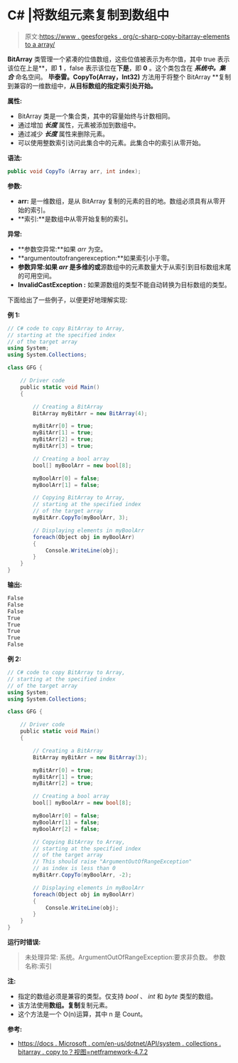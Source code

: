 # C# |将数组元素复制到数组中

> 原文:[https://www . geesforgeks . org/c-sharp-copy-bitarray-elements to a array/](https://www.geeksforgeeks.org/c-sharp-copying-bitarray-elements-to-an-array/)

**BitArray** 类管理一个紧凑的位值数组，这些位值被表示为布尔值，其中 true 表示该位在上是**，即 **1** ，false 表示该位在**下是**，即 **0** 。这个类包含在 ***系统中。集合*** 命名空间。
**毕泰雷。CopyTo(Array，Int32)** 方法用于将整个 BitArray **复制到兼容的一维数组中，**从目标数组的指定索引处开始。**

**属性:**

*   BitArray 类是一个集合类，其中的容量始终与计数相同。
*   通过增加 ***长度*** 属性，元素被添加到数组中。
*   通过减少 ***长度*** 属性来删除元素。
*   可以使用整数索引访问此集合中的元素。此集合中的索引从零开始。

**语法:**

```cs
public void CopyTo (Array arr, int index);

```

**参数:**

*   **arr:** 是一维数组，是从 BitArray 复制的元素的目的地。数组必须具有从零开始的索引。
*   **索引:**是数组中从零开始复制的索引。

**异常:**

*   **参数空异常:**如果 *arr* 为空。
*   **argumentoutofrangerexception:**如果索引小于零。
*   **参数异常:**如果 *arr* 是多维的**或**源数组中的元素数量大于从索引到目标数组末尾的可用空间。
*   **InvalidCastException :** 如果源数组的类型不能自动转换为目标数组的类型。

下面给出了一些例子，以便更好地理解实现:

**例 1:**

```cs
// C# code to copy BitArray to Array,
// starting at the specified index
// of the target array
using System;
using System.Collections;

class GFG {

    // Driver code
    public static void Main()
    {

        // Creating a BitArray
        BitArray myBitArr = new BitArray(4);

        myBitArr[0] = true;
        myBitArr[1] = true;
        myBitArr[2] = true;
        myBitArr[3] = true;

        // Creating a bool array
        bool[] myBoolArr = new bool[8];

        myBoolArr[0] = false;
        myBoolArr[1] = false;

        // Copying BitArray to Array,
        // starting at the specified index
        // of the target array
        myBitArr.CopyTo(myBoolArr, 3);

        // Displaying elements in myBoolArr
        foreach(Object obj in myBoolArr)
        {
            Console.WriteLine(obj);
        }
    }
}
```

**输出:**

```cs
False
False
False
True
True
True
True
False

```

**例 2:**

```cs
// C# code to copy BitArray to Array,
// starting at the specified index
// of the target array
using System;
using System.Collections;

class GFG {

    // Driver code
    public static void Main()
    {

        // Creating a BitArray
        BitArray myBitArr = new BitArray(3);

        myBitArr[0] = true;
        myBitArr[1] = true;
        myBitArr[2] = true;

        // Creating a bool array
        bool[] myBoolArr = new bool[8];

        myBoolArr[0] = false;
        myBoolArr[1] = false;
        myBoolArr[2] = false;

        // Copying BitArray to Array,
        // starting at the specified index
        // of the target array
        // This should raise "ArgumentOutOfRangeException"
        // as index is less than 0
        myBitArr.CopyTo(myBoolArr, -2);

        // Displaying elements in myBoolArr
        foreach(Object obj in myBoolArr)
        {
            Console.WriteLine(obj);
        }
    }
}
```

**运行时错误:**

> 未处理异常:
> 系统。ArgumentOutOfRangeException:要求非负数。
> 参数名称:索引

**注:**

*   指定的数组必须是兼容的类型。仅支持 *bool* 、 *int* 和 *byte* 类型的数组。
*   该方法使用**数组。复制**复制元素。
*   这个方法是一个 O(n)运算，其中 n 是 Count。

**参考:**

*   [https://docs . Microsoft . com/en-us/dotnet/API/system . collections . bitarray . copy to？视图=netframework-4.7.2](https://docs.microsoft.com/en-us/dotnet/api/system.collections.bitarray.copyto?view=netframework-4.7.2)